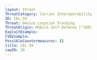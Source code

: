 ```yaml
---
layout: threat
ThreatCategory: Carrier Interoperability
ID: CEL-39
Threat: Device Location Tracking
ThreatOrigin: Mobile Self Defense [^189]
ExploitExample:
CVEExample:
PossibleCountermeasures: {}
title: CEL-39
rawID: 39
---
```

